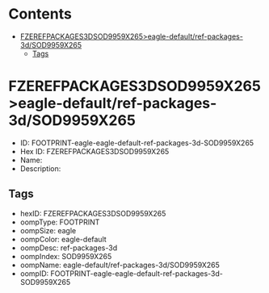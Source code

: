



Contents
========

* [FZEREFPACKAGES3DSOD9959X265>eagle-default/ref-packages-3d/SOD9959X265](#fzerefpackages3dsod9959x265eagle-defaultref-packages-3dsod9959x265)
	* [Tags](#tags)

# FZEREFPACKAGES3DSOD9959X265>eagle-default/ref-packages-3d/SOD9959X265

- ID: FOOTPRINT-eagle-eagle-default-ref-packages-3d-SOD9959X265
- Hex ID: FZEREFPACKAGES3DSOD9959X265
- Name: 
- Description: 

## Tags

- hexID: FZEREFPACKAGES3DSOD9959X265
- oompType: FOOTPRINT
- oompSize: eagle
- oompColor: eagle-default
- oompDesc: ref-packages-3d
- oompIndex: SOD9959X265
- oompName: eagle-default/ref-packages-3d/SOD9959X265
- oompID: FOOTPRINT-eagle-eagle-default-ref-packages-3d-SOD9959X265
